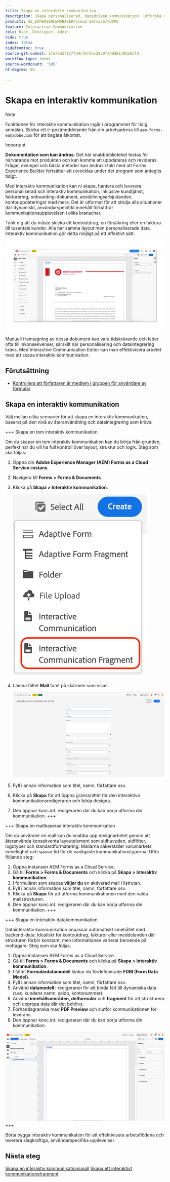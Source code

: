 ```yaml
---
title: Skapa en interaktiv kommunikation
description: Skapa personaliserad, datadriven kommunikation. Utforska viktiga funktioner, introduktionssteg och verkliga användningsexempel med guider och självstudiekurser.
products: SG_EXPERIENCEMANAGER/Cloud Service/FORMS
feature: Interactive Communication
role: User, Developer, Admin
hide: true
index: false
hidefromtoc: true
source-git-commit: 17a75e271377d9c7bfdac28c9f3d9d8178b565fd
workflow-type: tm+mt
source-wordcount: '585'
ht-degree: 0%

---
```


# Skapa en interaktiv kommunikation

>[!NOTE]
>
> Funktionen för interaktiv kommunikation ingår i programmet för tidig anmälan. Skicka ett e-postmeddelande från din arbetsadress till `aem-forms-ea@adobe.com` för att begära åtkomst.

>[!IMPORTANT]
>
> **Dokumentation som kan ändras**: Det här snabbbiblioteket testas för närvarande mot produkten och kan komma att uppdateras och revideras. Frågar, exempel och bästa metoder kan ändras i takt med att Forms Experience Builder fortsätter att utvecklas under det program som antagits tidigt.

Med interaktiv kommunikation kan ni skapa, hantera och leverera personaliserad och interaktiv kommunikation, inklusive kundtjänst, fakturering, onboarding-dokument, anställningserbjudanden, kontouppdateringar med mera. Det är utformat för att stödja alla situationer där dynamiskt, användarspecifikt innehåll förbättrar kommunikationsupplevelsen i olika branscher.

Tänk dig att du måste skicka ett kontoutdrag, en försäkring eller en faktura till tusentals kunder. Alla har samma layout men personaliserade data. Interaktiv kommunikation gör detta möjligt på ett effektivt sätt.

![Sök efter IC Docu](/help/forms/interactive-communication/assets/Picture1.png)

Manuell framtagning av dessa dokument kan vara tidskrävande och leder ofta till inkonsekvenser, särskilt när personalisering och dataintegrering krävs. Med Interactive Communication Editor kan man effektivisera arbetet med att skapa interaktiv kommunikation.

## Förutsättning

* [Kontrollera att författaren är medlem i gruppen för användare av formulär](/help/forms/setup-forms-cloud-service.md#configure-users)

## Skapa en interaktiv kommunikation

Välj mellan olika scenarier för att skapa en interaktiv kommunikation, baserat på den nivå av återanvändning och dataintegrering som krävs:

+++ Skapa en tom interaktiv kommunikation

Om du skapar en tom interaktiv kommunikation kan du börja från grunden, perfekt när du vill ha full kontroll över layout, struktur och logik.
Steg som ska följas:

1. Öppna din **Adobe Experience Manager (AEM) Forms as a Cloud Service-instans**.
1. Navigera till **Forms > Forms &amp; Documents**.
1. Klicka på **Skapa > Interaktiv kommunikation**.

   ![Sök efter IC Docu](/help/forms/interactive-communication/assets/comm.png)

1. Lämna fältet **Mall** tomt på skärmen som visas.

   ![Sök efter IC Docu](/help/forms/interactive-communication/assets/create-ic-document.png)

1. Fyll i annan information som titel, namn, författare osv.
1. Klicka på **Skapa** för att öppna gränssnittet för den interaktiva kommunikationsredigeraren och börja designa.
1. Den öppnar konc.int. redigeraren där du kan börja utforma din kommunikation.
+++

+++ Skapa en mallbaserad interaktiv kommunikation

Om du använder en mall kan du snabba upp designarbetet genom att återanvända konsekventa layoutelement som sidhuvuden, sidfötter, logotyper och standardformatering.
Mallarna säkerställer varumärkets enhetlighet och sparar tid för de vanligaste kommunikationstyperna. Utför följande steg:

1. Öppna instansen AEM Forms as a Cloud Service.
1. Gå till **Forms > Forms &amp; Documents** och klicka på **Skapa > Interaktiv kommunikation**.
1. I formuläret som skapas **väljer du** en aktiverad mall i listrutan.
1. Fyll i annan information som titel, namn, författare osv.
1. Klicka på **Skapa** för att utforma kommunikationen med den valda mallstrukturen.
1. Den öppnar konc.int. redigeraren där du kan börja utforma din kommunikation.
+++

+++ Skapa en interaktiv datakommunikation

Datainteraktiv kommunikation anpassar automatiskt innehållet med backend-data.
Idealiskt för kontoutdrag, fakturor eller meddelanden där strukturen förblir konstant, men informationen varierar beroende på mottagare. Steg som ska följas:

1. Öppna instansen AEM Forms as a Cloud Service.
1. Gå till **Forms > Forms &amp; Documents** och klicka på **Skapa > Interaktiv kommunikation**.
1. I fältet **Formulärdatamodell** länkar du fördefinierade **FDM (Form Data Model)**.
1. Fyll i annan information som titel, namn, författare osv.
1. Använd **datamodell** i redigeraren för att binda fält till dynamiska data (t.ex. kundens namn, saldo, kontonummer).
1. Använd **innehållsområden, delformulär** och **fragment** för att strukturera och upprepa data där det behövs.
1. Förhandsgranska med **PDF Preview** och slutför kommunikationen för leverans.
1. Den öppnar konc.int. redigeraren där du kan börja utforma din kommunikation.

![Sök efter IC Docu](/help/forms/interactive-communication/assets/ic-ui.png)
+++

Börja bygga interaktiv kommunikation för att effektivisera arbetsflödena och leverera slagkraftiga, användarspecifika upplevelser.

## Nästa steg

[Skapa en interaktiv kommunikationsmall](/help/forms/interactive-communication/create-interactive-communication-template.md)
[ Skapa ett interaktivt kommunikationsfragment ](/help/forms/interactive-communication/create-interactive-communication-fragment.md)
